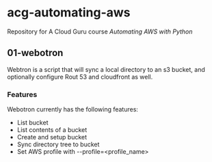 # acg-automating-aws

Repository for A Cloud Guru course *Automating AWS with Python*

## 01-webotron

Webtron is a script that will sync a local directory to an s3 bucket, and optionally configure Rout 53 and cloudfront as well. 

### Features

Webotron currently has the following features:

- List bucket
- List contents of a bucket
- Create and setup bucket
- Sync directory tree to bucket
- Set AWS profile with --profile=<profile_name>
